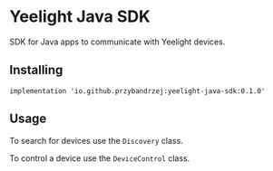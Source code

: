 # Yeelight Java SDK
SDK for Java apps to communicate with Yeelight devices.

## Installing
  `implementation 'io.github.przybandrzej:yeelight-java-sdk:0.1.0'`
  
## Usage
To search for devices use the `Discovery` class.  

To control a device use the `DeviceControl` class.
